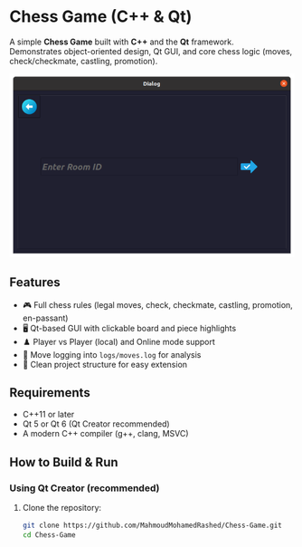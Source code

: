 # Chess Game (C++ & Qt)

A simple **Chess Game** built with **C++** and the **Qt** framework.  
Demonstrates object-oriented design, Qt GUI, and core chess logic (moves, check/checkmate, castling, promotion).

<p align="center">
  <img src="chees_images/login.png" alt="Login screen" width="800"/>
</p>

## Features
- 🎮 Full chess rules (legal moves, check, checkmate, castling, promotion, en-passant)
- 🖥️ Qt-based GUI with clickable board and piece highlights
- ♟️ Player vs Player (local) and Online mode support
- 📄 Move logging into `logs/moves.log` for analysis
- 🔁 Clean project structure for easy extension

## Requirements
- C++11 or later  
- Qt 5 or Qt 6 (Qt Creator recommended)  
- A modern C++ compiler (g++, clang, MSVC)

## How to Build & Run

### Using Qt Creator (recommended)
1. Clone the repository:
   ```bash
   git clone https://github.com/MahmoudMohamedRashed/Chess-Game.git
   cd Chess-Game
